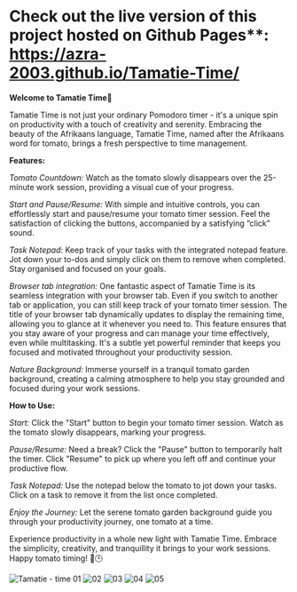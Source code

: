 # Check out the live version of this project hosted on Github Pages**: https://azra-2003.github.io/Tamatie-Time/ 

**Welcome to Tamatie Time**🍅

Tamatie Time is not just your ordinary Pomodoro timer - it's a unique spin on productivity with a touch of creativity and serenity. 
Embracing the beauty of the Afrikaans language, Tamatie Time, named after the Afrikaans word for tomato, brings a fresh perspective to time management.

**Features:**

*Tomato Countdown:* Watch as the tomato slowly disappears over the 25-minute work session, providing a visual cue of your progress. 

*Start and Pause/Resume:* With simple and intuitive controls, you can effortlessly start and pause/resume your tomato timer session.
Feel the satisfaction of clicking the buttons, accompanied by a satisfying “click” sound.

*Task Notepad:* Keep track of your tasks with the integrated notepad feature. Jot down your to-dos and simply click on them to remove when completed. Stay organised and focused on your goals.

*Browser tab integration:* One fantastic aspect of Tamatie Time is its seamless integration with your browser tab. 
Even if you switch to another tab or application, you can still keep track of your tomato timer session. 
The title of your browser tab dynamically updates to display the remaining time, allowing you to glance at it whenever you need to. 
This feature ensures that you stay aware of your progress and can manage your time effectively, even while multitasking. 
It's a subtle yet powerful reminder that keeps you focused and motivated throughout your productivity session.

*Nature Background:* Immerse yourself in a tranquil tomato garden background, creating a calming atmosphere to help you stay grounded and focused during your work sessions.

**How to Use:**

*Start:* Click the "Start" button to begin your tomato timer session. Watch as the tomato slowly disappears, marking your progress.

*Pause/Resume:* Need a break? Click the "Pause" button to temporarily halt the timer. Click "Resume" to pick up where you left off and continue your productive flow.

*Task Notepad:* Use the notepad below the tomato to jot down your tasks. Click on a task to remove it from the list once completed.

*Enjoy the Journey:* Let the serene tomato garden background guide you through your productivity journey, one tomato at a time.

Experience productivity in a whole new light with Tamatie Time. Embrace the simplicity, creativity, and tranquillity it brings to your work sessions. Happy tomato timing! 🍅🕒


![Tamatie - time 01](https://github.com/Azra-2003/Tamatie-Time/assets/157401242/9846f698-3945-45f2-a5e4-db552bce1bad)
![02](https://github.com/Azra-2003/Tamatie-Time/assets/157401242/d5662d10-934a-41e6-8017-b77faacb294a)
![03](https://github.com/Azra-2003/Tamatie-Time/assets/157401242/9b897ac1-79aa-40d3-991f-4478ab73fd97)
![04](https://github.com/Azra-2003/Tamatie-Time/assets/157401242/36d45f89-2fb1-4e28-8991-e1ab001b9b78)
![05](https://github.com/Azra-2003/Tamatie-Time/assets/157401242/55de4445-4ce3-40a5-acd3-69f7bee5526b)







